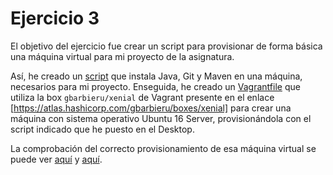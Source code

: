 # Ejercicio 3

El objetivo del ejercicio fue crear un script para provisionar de forma básica una máquina virtual para mi proyecto de la asignatura.

Así, he creado un [script](https://github.com/migueldgoncalves/CC_ejercicios/blob/master/Orquestacion/Ejercicio_3_files/script) que instala Java, Git y Maven en una máquina, necesarios para mi proyecto. Enseguida, he creado un [Vagrantfile](https://github.com/migueldgoncalves/CC_ejercicios/blob/master/Orquestacion/Ejercicio_3_files/Vagrantfile) que utiliza la box `gbarbieru/xenial` de Vagrant presente en el enlace [https://atlas.hashicorp.com/gbarbieru/boxes/xenial] para crear una máquina con sistema operativo Ubuntu 16 Server, provisionándola con el script indicado que he puesto en el Desktop.

La comprobación del correcto provisionamiento de esa máquina virtual se puede ver [aquí](https://github.com/migueldgoncalves/CC_ejercicios/blob/master/Orquestacion/Ejercicio_3_files/Ejercicio_3_1.png) y [aquí](https://github.com/migueldgoncalves/CC_ejercicios/blob/master/Orquestacion/Ejercicio_3_files/Ejercicio_3_2.png).
